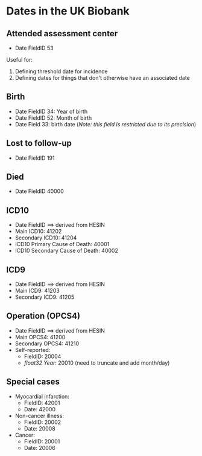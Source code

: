 # Dates in the UK Biobank

## Attended assessment center

* Date FieldID 53

Useful for:

1. Defining threshold date for incidence
1. Defining dates for things that don't otherwise have an associated date

## Birth

* Date FieldID 34: Year of birth
* Date FieldID 52: Month of birth
* Date Field 33: birth date (*Note: this field is restricted due to its precision*)

## Lost to follow-up

* Date FieldID 191

## Died

* Date FieldID 40000

## ICD10

* Date FieldID ==> derived from HESIN
* Main ICD10: 41202
* Secondary ICD10: 41204
* ICD10 Primary Cause of Death: 40001
* ICD10 Secondary Cause of Death: 40002

## ICD9

* Date FieldID ==> derived from HESIN
* Main ICD9: 41203
* Secondary ICD9: 41205

## Operation (OPCS4)

* Date FieldID ==> derived from HESIN
* Main OPCS4: 41200
* Secondary OPCS4: 41210
* Self-reported:
  * FieldID: 20004
  * *float32 Year*: 20010 (need to truncate and add month/day)

## Special cases

* Myocardial infarction:
  * FieldID: 42001
  * Date: 42000
* Non-cancer illness:
  * FieldID: 20002
  * Date: 20008
* Cancer:
  * FieldID: 20001
  * Date: 20006